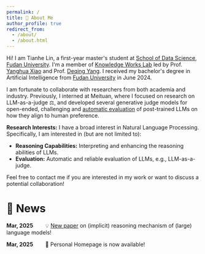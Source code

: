 ```yaml
---
permalink: /
title: 👋 About Me
author_profile: true
redirect_from: 
  - /about/
  - /about.html
---
```


Hi! I am Tianhe Lin, a first-year master's student at [School of Data Science, Fudan University](https://sds.fudan.edu.cn/). 
I'm a member of [Knowledge Works Lab](http://kw.fudan.edu.cn/) led by Prof. [Yanghua Xiao](https://scholar.google.com/citations?user=odFW4FoAAAAJ&hl=en&oi=ao) and Prof. [Deqing Yang](https://sds.fudan.edu.cn/c1/56/c22442a508246/page.htm).
I received my bachelor's degree in Artificial Intelligence from [Fudan University](https://www.fudan.edu.cn/) in June 2024.

I am fortunate to collaborate with researchers from both academia and industry.
Previously, I interned at Meituan, where I focused on research on LLM-as-a-judge ‍⚖️, and developed several generative judge models for open-ended, challenging and [automatic evaluation](https://agi-eval.cn/evaluation/LLM-CN-Subj-1-Rnd?id=48) of post-trained LLMs on how they align to human preference.

**Research Interests:**  I have a broad interest in Natural Language Processing. Specifically, I am interested in (but are not limited to):
- **Reasoning Capabilities:** Interpreting and enhancing the reasoning abilities of LLMs.
- **Evaluation:** Automatic and reliable evaluation of LLMs, e.g., LLM-as-a-judge.

Feel free to contact me if you are interested in my work or want to discuss a potential collaboration!

🥳 News
======
**Mar, 2025**&emsp;&emsp; :bulb: [New paper](https://arxiv.org/abs/2503.07604) on (implicit) reasoning mechanism of (large) language models!

**Mar, 2025**&emsp;&emsp; :tada: Personal Homepage is now available!
